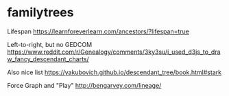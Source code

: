 # familytrees


Lifespan
https://learnforeverlearn.com/ancestors/?lifespan=true

Left-to-right, but no GEDCOM
https://www.reddit.com/r/Genealogy/comments/3ky3su/i_used_d3js_to_draw_fancy_descendant_charts/


Also nice list
https://yakubovich.github.io/descendant_tree/book.html#stark

Force Graph and "Play"
http://bengarvey.com/lineage/
